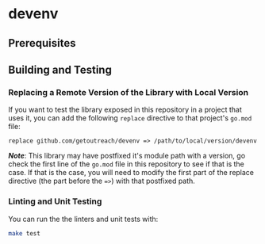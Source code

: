 
# devenv

<!--- Block(customGeneralInformation) -->
<!--- EndBlock(customGeneralInformation) -->

## Prerequisites

<!--- Block(customPrerequisites) -->
<!--- EndBlock(customPrerequisites) -->

## Building and Testing

<!--- Block(customBuildingAndTesting) -->
<!--- EndBlock(customBuildingAndTesting) -->
### Replacing a Remote Version of the Library with Local Version

If you want to test the library exposed in this repository in a project that uses it, you can
add the following `replace` directive to that project's `go.mod` file:

```
replace github.com/getoutreach/devenv => /path/to/local/version/devenv
```

**_Note_**: This library may have postfixed it's module path with a version, go check the first
line of the `go.mod` file in this repository to see if that is the case. If that is the case,
you will need to modify the first part of the replace directive (the part before the `=>`) with
that postfixed path.

### Linting and Unit Testing

You can run the the linters and unit tests with:

```bash
make test
```
